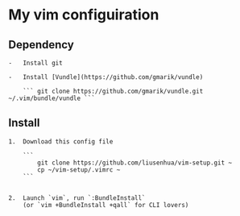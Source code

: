 My vim configuiration
=====================

## Dependency

	-	Install git

	-	Install [Vundle](https://github.com/gmarik/vundle)

		``` git clone https://github.com/gmarik/vundle.git ~/.vim/bundle/vundle ```

## Install

	1.	Download this config file

		``` 
			git clone https://github.com/liusenhua/vim-setup.git ~
			cp ~/vim-setup/.vimrc ~
		```


	2.	Launch `vim`, run `:BundleInstall` 
   		(or `vim +BundleInstall +qall` for CLI lovers)

